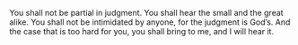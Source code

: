 You shall not be partial in judgment. You shall hear the small and the great alike. You shall not be intimidated by anyone, for the judgment is God’s. And the case that is too hard for you, you shall bring to me, and I will hear it.
